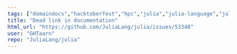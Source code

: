 ```yaml
---
tags: ["domaindocs","hacktoberfest","hpc","julia","julia-language","julialang","machine-learning","numerical","programming-language","science","scientific"]
title: "Dead link in documentation"
html_url: "https://github.com/JuliaLang/julia/issues/53348"
user: "GHTaarn"
repo: "JuliaLang/julia"
---
```


